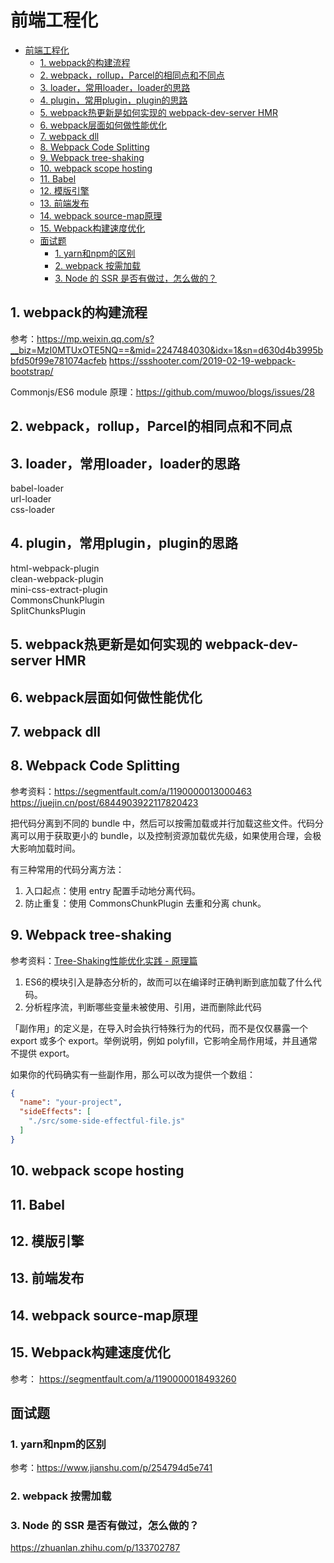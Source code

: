 # 前端工程化

- [前端工程化](#前端工程化)
  - [1. webpack的构建流程](#1-webpack的构建流程)
  - [2. webpack，rollup，Parcel的相同点和不同点](#2-webpackrollupparcel的相同点和不同点)
  - [3. loader，常用loader，loader的思路](#3-loader常用loaderloader的思路)
  - [4. plugin，常用plugin，plugin的思路](#4-plugin常用pluginplugin的思路)
  - [5. webpack热更新是如何实现的 webpack-dev-server  HMR](#5-webpack热更新是如何实现的-webpack-dev-server--hmr)
  - [6. webpack层面如何做性能优化](#6-webpack层面如何做性能优化)
  - [7. webpack dll](#7-webpack-dll)
  - [8. Webpack Code Splitting](#8-webpack-code-splitting)
  - [9. Webpack tree-shaking](#9-webpack-tree-shaking)
  - [10. webpack scope hosting](#10-webpack-scope-hosting)
  - [11. Babel](#11-babel)
  - [12. 模版引擎](#12-模版引擎)
  - [13. 前端发布](#13-前端发布)
  - [14. webpack source-map原理](#14-webpack-source-map原理)
  - [15. Webpack构建速度优化](#15-webpack构建速度优化)
  - [面试题](#面试题)
    - [1. yarn和npm的区别](#1-yarn和npm的区别)
    - [2. webpack 按需加载](#2-webpack-按需加载)
    - [3. Node 的 SSR 是否有做过，怎么做的？](#3-node-的-ssr-是否有做过怎么做的)

## 1. webpack的构建流程

参考：https://mp.weixin.qq.com/s?__biz=MzI0MTUxOTE5NQ==&mid=2247484030&idx=1&sn=d630d4b3995bbfd50f99e781074acfeb
https://ssshooter.com/2019-02-19-webpack-bootstrap/  

Commonjs/ES6 module 原理：https://github.com/muwoo/blogs/issues/28  

## 2. webpack，rollup，Parcel的相同点和不同点

## 3. loader，常用loader，loader的思路

babel-loader  
url-loader  
css-loader  

## 4. plugin，常用plugin，plugin的思路

html-webpack-plugin  
clean-webpack-plugin  
mini-css-extract-plugin  
CommonsChunkPlugin  
SplitChunksPlugin  

## 5. webpack热更新是如何实现的 webpack-dev-server  HMR

## 6. webpack层面如何做性能优化

## 7. webpack dll

## 8. Webpack Code Splitting

参考资料：https://segmentfault.com/a/1190000013000463  
https://juejin.cn/post/6844903922117820423  

把代码分离到不同的 bundle 中，然后可以按需加载或并行加载这些文件。代码分离可以用于获取更小的 bundle，以及控制资源加载优先级，如果使用合理，会极大影响加载时间。  

有三种常用的代码分离方法：

1. 入口起点：使用 entry 配置手动地分离代码。
2. 防止重复：使用 CommonsChunkPlugin 去重和分离 chunk。

## 9. Webpack tree-shaking

参考资料：[Tree-Shaking性能优化实践 - 原理篇](https://juejin.cn/post/6844903544756109319)  

1. ES6的模块引入是静态分析的，故而可以在编译时正确判断到底加载了什么代码。
2. 分析程序流，判断哪些变量未被使用、引用，进而删除此代码

「副作用」的定义是，在导入时会执行特殊行为的代码，而不是仅仅暴露一个 export 或多个 export。举例说明，例如 polyfill，它影响全局作用域，并且通常不提供 export。  

如果你的代码确实有一些副作用，那么可以改为提供一个数组：

```json
{
  "name": "your-project",
  "sideEffects": [
    "./src/some-side-effectful-file.js"
  ]
}
```

## 10. webpack scope hosting

## 11. Babel

## 12. 模版引擎

## 13. 前端发布

## 14. webpack source-map原理

## 15. Webpack构建速度优化

参考： https://segmentfault.com/a/1190000018493260  

## 面试题

### 1. yarn和npm的区别

参考：https://www.jianshu.com/p/254794d5e741  

### 2. webpack 按需加载

### 3. Node 的 SSR 是否有做过，怎么做的？

https://zhuanlan.zhihu.com/p/133702787  
